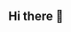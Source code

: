 ## Hi there 👋

<!--
**f4tesQ/f4tesQ** is a ✨ _special_ ✨ repository because its `README.md` (this file) appears on your GitHub profile.

Here are some ideas to get you started:

- 🔭 I’m currently working on BDD automaton testing
- 🌱 I’m currently learning Python
- 👯 I’m looking to collaborate on popularization roller dance
- 🤔 I’m looking for help with freelance work 
- 💬 Ask me about HR Compliance, HR Information Systems, Compensation and Benefits
- 📫 How to reach me: https://t.me/f4tesQ, alexgetmanov57@gmail.com
- 😄 Pronouns: Alex, Sasha
- ⚡ Fun fact: my dream is to create music band on roller skates
-->